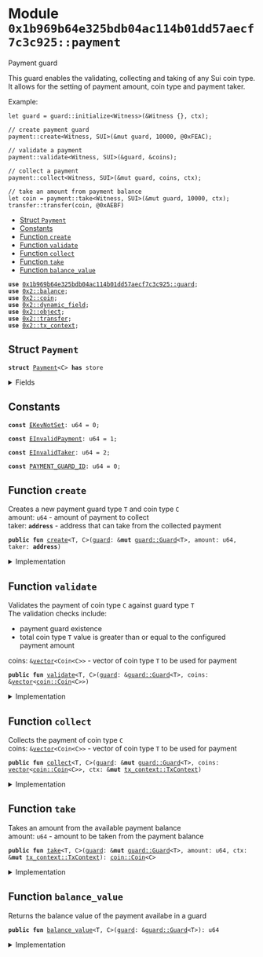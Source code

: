 
<a name="0x1b969b64e325bdb04ac114b01dd57aecf7c3c925_payment"></a>

# Module `0x1b969b64e325bdb04ac114b01dd57aecf7c3c925::payment`

Payment guard

This guard enables the validating, collecting and taking of any Sui coin type. \
It allows for the setting of payment amount, coin type and payment taker.

Example:
```move
let guard = guard::initialize<Witness>(&Witness {}, ctx);

// create payment guard
payment::create<Witness, SUI>(&mut guard, 10000, @0xFEAC);

// validate a payment
payment::validate<Witness, SUI>(&guard, &coins);

// collect a payment
payment::collect<Witness, SUI>(&mut guard, coins, ctx);

// take an amount from payment balance
let coin = payment::take<Witness, SUI>(&mut guard, 10000, ctx);
transfer::transfer(coin, @0xAEBF)
```


-  [Struct `Payment`](#0x1b969b64e325bdb04ac114b01dd57aecf7c3c925_payment_Payment)
-  [Constants](#@Constants_0)
-  [Function `create`](#0x1b969b64e325bdb04ac114b01dd57aecf7c3c925_payment_create)
-  [Function `validate`](#0x1b969b64e325bdb04ac114b01dd57aecf7c3c925_payment_validate)
-  [Function `collect`](#0x1b969b64e325bdb04ac114b01dd57aecf7c3c925_payment_collect)
-  [Function `take`](#0x1b969b64e325bdb04ac114b01dd57aecf7c3c925_payment_take)
-  [Function `balance_value`](#0x1b969b64e325bdb04ac114b01dd57aecf7c3c925_payment_balance_value)


<pre><code><b>use</b> <a href="guard.md#0x1b969b64e325bdb04ac114b01dd57aecf7c3c925_guard">0x1b969b64e325bdb04ac114b01dd57aecf7c3c925::guard</a>;
<b>use</b> <a href="">0x2::balance</a>;
<b>use</b> <a href="">0x2::coin</a>;
<b>use</b> <a href="">0x2::dynamic_field</a>;
<b>use</b> <a href="">0x2::object</a>;
<b>use</b> <a href="">0x2::transfer</a>;
<b>use</b> <a href="">0x2::tx_context</a>;
</code></pre>



<a name="0x1b969b64e325bdb04ac114b01dd57aecf7c3c925_payment_Payment"></a>

## Struct `Payment`



<pre><code><b>struct</b> <a href="payment.md#0x1b969b64e325bdb04ac114b01dd57aecf7c3c925_payment_Payment">Payment</a>&lt;C&gt; <b>has</b> store
</code></pre>



<details>
<summary>Fields</summary>


<dl>
<dt>
<code><a href="">balance</a>: <a href="_Balance">balance::Balance</a>&lt;C&gt;</code>
</dt>
<dd>
 the total balance of coins paid
</dd>
<dt>
<code>amount: u64</code>
</dt>
<dd>
 the amount of payment to be collected
</dd>
<dt>
<code>taker: <b>address</b></code>
</dt>
<dd>
 the address that can take from the collected payment
</dd>
</dl>


</details>

<a name="@Constants_0"></a>

## Constants


<a name="0x1b969b64e325bdb04ac114b01dd57aecf7c3c925_payment_EKeyNotSet"></a>



<pre><code><b>const</b> <a href="payment.md#0x1b969b64e325bdb04ac114b01dd57aecf7c3c925_payment_EKeyNotSet">EKeyNotSet</a>: u64 = 0;
</code></pre>



<a name="0x1b969b64e325bdb04ac114b01dd57aecf7c3c925_payment_EInvalidPayment"></a>



<pre><code><b>const</b> <a href="payment.md#0x1b969b64e325bdb04ac114b01dd57aecf7c3c925_payment_EInvalidPayment">EInvalidPayment</a>: u64 = 1;
</code></pre>



<a name="0x1b969b64e325bdb04ac114b01dd57aecf7c3c925_payment_EInvalidTaker"></a>



<pre><code><b>const</b> <a href="payment.md#0x1b969b64e325bdb04ac114b01dd57aecf7c3c925_payment_EInvalidTaker">EInvalidTaker</a>: u64 = 2;
</code></pre>



<a name="0x1b969b64e325bdb04ac114b01dd57aecf7c3c925_payment_PAYMENT_GUARD_ID"></a>



<pre><code><b>const</b> <a href="payment.md#0x1b969b64e325bdb04ac114b01dd57aecf7c3c925_payment_PAYMENT_GUARD_ID">PAYMENT_GUARD_ID</a>: u64 = 0;
</code></pre>



<a name="0x1b969b64e325bdb04ac114b01dd57aecf7c3c925_payment_create"></a>

## Function `create`

Creates a new payment guard type <code>T</code> and coin type <code>C</code> \
amount: <code>u64</code> - amount of payment to collect \
taker: <code><b>address</b></code> - address that can take from the collected payment


<pre><code><b>public</b> <b>fun</b> <a href="payment.md#0x1b969b64e325bdb04ac114b01dd57aecf7c3c925_payment_create">create</a>&lt;T, C&gt;(<a href="guard.md#0x1b969b64e325bdb04ac114b01dd57aecf7c3c925_guard">guard</a>: &<b>mut</b> <a href="guard.md#0x1b969b64e325bdb04ac114b01dd57aecf7c3c925_guard_Guard">guard::Guard</a>&lt;T&gt;, amount: u64, taker: <b>address</b>)
</code></pre>



<details>
<summary>Implementation</summary>


<pre><code><b>public</b> <b>fun</b> <a href="payment.md#0x1b969b64e325bdb04ac114b01dd57aecf7c3c925_payment_create">create</a>&lt;T, C&gt;(<a href="guard.md#0x1b969b64e325bdb04ac114b01dd57aecf7c3c925_guard">guard</a>: &<b>mut</b> Guard&lt;T&gt;, amount: u64, taker: <b>address</b>) {
    <b>let</b> <a href="payment.md#0x1b969b64e325bdb04ac114b01dd57aecf7c3c925_payment">payment</a> =  <a href="payment.md#0x1b969b64e325bdb04ac114b01dd57aecf7c3c925_payment_Payment">Payment</a>&lt;C&gt; {
        <a href="">balance</a>: <a href="_zero">balance::zero</a>(),
        amount,
        taker
    };

    <b>let</b> key = <a href="guard.md#0x1b969b64e325bdb04ac114b01dd57aecf7c3c925_guard_key">guard::key</a>(<a href="payment.md#0x1b969b64e325bdb04ac114b01dd57aecf7c3c925_payment_PAYMENT_GUARD_ID">PAYMENT_GUARD_ID</a>);
    <b>let</b> uid = <a href="guard.md#0x1b969b64e325bdb04ac114b01dd57aecf7c3c925_guard_extend">guard::extend</a>(<a href="guard.md#0x1b969b64e325bdb04ac114b01dd57aecf7c3c925_guard">guard</a>);

    <a href="_add">dynamic_field::add</a>&lt;Key, <a href="payment.md#0x1b969b64e325bdb04ac114b01dd57aecf7c3c925_payment_Payment">Payment</a>&lt;C&gt;&gt;(uid, key, <a href="payment.md#0x1b969b64e325bdb04ac114b01dd57aecf7c3c925_payment">payment</a>);
}
</code></pre>



</details>

<a name="0x1b969b64e325bdb04ac114b01dd57aecf7c3c925_payment_validate"></a>

## Function `validate`

Validates the payment of coin type <code>C</code> against guard type <code>T</code> \
The validation checks include:
- payment guard existence
- total coin type <code>T</code> value is greater than or equal to the configured payment amount

coins: <code>&<a href="">vector</a>&lt;Coin&lt;C&gt;&gt;</code> - vector of coin type <code>T</code> to be used for payment


<pre><code><b>public</b> <b>fun</b> <a href="payment.md#0x1b969b64e325bdb04ac114b01dd57aecf7c3c925_payment_validate">validate</a>&lt;T, C&gt;(<a href="guard.md#0x1b969b64e325bdb04ac114b01dd57aecf7c3c925_guard">guard</a>: &<a href="guard.md#0x1b969b64e325bdb04ac114b01dd57aecf7c3c925_guard_Guard">guard::Guard</a>&lt;T&gt;, coins: &<a href="">vector</a>&lt;<a href="_Coin">coin::Coin</a>&lt;C&gt;&gt;)
</code></pre>



<details>
<summary>Implementation</summary>


<pre><code><b>public</b> <b>fun</b> <a href="payment.md#0x1b969b64e325bdb04ac114b01dd57aecf7c3c925_payment_validate">validate</a>&lt;T, C&gt;(<a href="guard.md#0x1b969b64e325bdb04ac114b01dd57aecf7c3c925_guard">guard</a>: &Guard&lt;T&gt;, coins: &<a href="">vector</a>&lt;Coin&lt;C&gt;&gt;) {
    <b>let</b> key = <a href="guard.md#0x1b969b64e325bdb04ac114b01dd57aecf7c3c925_guard_key">guard::key</a>(<a href="payment.md#0x1b969b64e325bdb04ac114b01dd57aecf7c3c925_payment_PAYMENT_GUARD_ID">PAYMENT_GUARD_ID</a>);
    <b>let</b> uid = <a href="guard.md#0x1b969b64e325bdb04ac114b01dd57aecf7c3c925_guard_uid">guard::uid</a>(<a href="guard.md#0x1b969b64e325bdb04ac114b01dd57aecf7c3c925_guard">guard</a>);

    <b>assert</b>!(<a href="_exists_with_type">dynamic_field::exists_with_type</a>&lt;Key, <a href="payment.md#0x1b969b64e325bdb04ac114b01dd57aecf7c3c925_payment_Payment">Payment</a>&lt;C&gt;&gt;(uid, key), <a href="payment.md#0x1b969b64e325bdb04ac114b01dd57aecf7c3c925_payment_EKeyNotSet">EKeyNotSet</a>);
    <b>let</b> <a href="payment.md#0x1b969b64e325bdb04ac114b01dd57aecf7c3c925_payment">payment</a> = <a href="_borrow">dynamic_field::borrow</a>&lt;Key, <a href="payment.md#0x1b969b64e325bdb04ac114b01dd57aecf7c3c925_payment_Payment">Payment</a>&lt;C&gt;&gt;(uid, key);

    <b>let</b> (i, total, len) = (0, 0, <a href="_length">vector::length</a>(coins));

    <b>while</b>(i &lt; len) {
        <b>let</b> <a href="">coin</a> = <a href="_borrow">vector::borrow</a>(coins, i);
        total = total + <a href="_value">coin::value</a>(<a href="">coin</a>);

        i = i + 1;
    };

    <b>assert</b>!(total &gt;= <a href="payment.md#0x1b969b64e325bdb04ac114b01dd57aecf7c3c925_payment">payment</a>.amount, <a href="payment.md#0x1b969b64e325bdb04ac114b01dd57aecf7c3c925_payment_EInvalidPayment">EInvalidPayment</a>)
}
</code></pre>



</details>

<a name="0x1b969b64e325bdb04ac114b01dd57aecf7c3c925_payment_collect"></a>

## Function `collect`

Collects the payment of coin type <code>C</code> \
coins: <code>&<a href="">vector</a>&lt;Coin&lt;C&gt;&gt;</code> - vector of coin type <code>T</code> to be used for payment


<pre><code><b>public</b> <b>fun</b> <a href="payment.md#0x1b969b64e325bdb04ac114b01dd57aecf7c3c925_payment_collect">collect</a>&lt;T, C&gt;(<a href="guard.md#0x1b969b64e325bdb04ac114b01dd57aecf7c3c925_guard">guard</a>: &<b>mut</b> <a href="guard.md#0x1b969b64e325bdb04ac114b01dd57aecf7c3c925_guard_Guard">guard::Guard</a>&lt;T&gt;, coins: <a href="">vector</a>&lt;<a href="_Coin">coin::Coin</a>&lt;C&gt;&gt;, ctx: &<b>mut</b> <a href="_TxContext">tx_context::TxContext</a>)
</code></pre>



<details>
<summary>Implementation</summary>


<pre><code><b>public</b> <b>fun</b> <a href="payment.md#0x1b969b64e325bdb04ac114b01dd57aecf7c3c925_payment_collect">collect</a>&lt;T, C&gt;(<a href="guard.md#0x1b969b64e325bdb04ac114b01dd57aecf7c3c925_guard">guard</a>: &<b>mut</b> Guard&lt;T&gt;, coins: <a href="">vector</a>&lt;Coin&lt;C&gt;&gt;, ctx: &<b>mut</b> TxContext) {
    <b>let</b> key = <a href="guard.md#0x1b969b64e325bdb04ac114b01dd57aecf7c3c925_guard_key">guard::key</a>(<a href="payment.md#0x1b969b64e325bdb04ac114b01dd57aecf7c3c925_payment_PAYMENT_GUARD_ID">PAYMENT_GUARD_ID</a>);
    <b>let</b> uid = <a href="guard.md#0x1b969b64e325bdb04ac114b01dd57aecf7c3c925_guard_extend">guard::extend</a>(<a href="guard.md#0x1b969b64e325bdb04ac114b01dd57aecf7c3c925_guard">guard</a>);

    <b>assert</b>!(<a href="_exists_with_type">dynamic_field::exists_with_type</a>&lt;Key, <a href="payment.md#0x1b969b64e325bdb04ac114b01dd57aecf7c3c925_payment_Payment">Payment</a>&lt;C&gt;&gt;(uid, key), <a href="payment.md#0x1b969b64e325bdb04ac114b01dd57aecf7c3c925_payment_EKeyNotSet">EKeyNotSet</a>);
    <b>let</b> <a href="payment.md#0x1b969b64e325bdb04ac114b01dd57aecf7c3c925_payment">payment</a> = <a href="_borrow_mut">dynamic_field::borrow_mut</a>&lt;Key, <a href="payment.md#0x1b969b64e325bdb04ac114b01dd57aecf7c3c925_payment_Payment">Payment</a>&lt;C&gt;&gt;(uid, key);

    <b>let</b> <a href="">coin</a> = <a href="_pop_back">vector::pop_back</a>(&<b>mut</b> coins);
    <b>let</b> (i, len) = (0, <a href="_length">vector::length</a>(&coins));

    <b>while</b>(i &lt; len) {
        <a href="_join">coin::join</a>(&<b>mut</b> <a href="">coin</a>, <a href="_pop_back">vector::pop_back</a>(&<b>mut</b> coins));
        i = i + 1;
    };

    <a href="_destroy_empty">vector::destroy_empty</a>(coins);

    <b>let</b> coin_balance = <a href="_into_balance">coin::into_balance</a>(<a href="_split">coin::split</a>(&<b>mut</b> <a href="">coin</a>, <a href="payment.md#0x1b969b64e325bdb04ac114b01dd57aecf7c3c925_payment">payment</a>.amount, ctx));
    <a href="_join">balance::join</a>(&<b>mut</b> <a href="payment.md#0x1b969b64e325bdb04ac114b01dd57aecf7c3c925_payment">payment</a>.<a href="">balance</a>, coin_balance);

    <b>if</b>(<a href="_value">coin::value</a>(&<a href="">coin</a>) == 0) {
        <a href="_destroy_zero">coin::destroy_zero</a>(<a href="">coin</a>);
    } <b>else</b> {
        <a href="_transfer">transfer::transfer</a>(<a href="">coin</a>, <a href="_sender">tx_context::sender</a>(ctx));
    };
}
</code></pre>



</details>

<a name="0x1b969b64e325bdb04ac114b01dd57aecf7c3c925_payment_take"></a>

## Function `take`

Takes an amount from the available payment balance \
amount: <code>u64</code> - amount to be taken from the payment balance


<pre><code><b>public</b> <b>fun</b> <a href="payment.md#0x1b969b64e325bdb04ac114b01dd57aecf7c3c925_payment_take">take</a>&lt;T, C&gt;(<a href="guard.md#0x1b969b64e325bdb04ac114b01dd57aecf7c3c925_guard">guard</a>: &<b>mut</b> <a href="guard.md#0x1b969b64e325bdb04ac114b01dd57aecf7c3c925_guard_Guard">guard::Guard</a>&lt;T&gt;, amount: u64, ctx: &<b>mut</b> <a href="_TxContext">tx_context::TxContext</a>): <a href="_Coin">coin::Coin</a>&lt;C&gt;
</code></pre>



<details>
<summary>Implementation</summary>


<pre><code><b>public</b> <b>fun</b> <a href="payment.md#0x1b969b64e325bdb04ac114b01dd57aecf7c3c925_payment_take">take</a>&lt;T, C&gt;(<a href="guard.md#0x1b969b64e325bdb04ac114b01dd57aecf7c3c925_guard">guard</a>: &<b>mut</b> Guard&lt;T&gt;, amount: u64, ctx: &<b>mut</b> TxContext): Coin&lt;C&gt; {
    <b>let</b> key = <a href="guard.md#0x1b969b64e325bdb04ac114b01dd57aecf7c3c925_guard_key">guard::key</a>(<a href="payment.md#0x1b969b64e325bdb04ac114b01dd57aecf7c3c925_payment_PAYMENT_GUARD_ID">PAYMENT_GUARD_ID</a>);
    <b>let</b> uid = <a href="guard.md#0x1b969b64e325bdb04ac114b01dd57aecf7c3c925_guard_extend">guard::extend</a>(<a href="guard.md#0x1b969b64e325bdb04ac114b01dd57aecf7c3c925_guard">guard</a>);

    <b>assert</b>!(<a href="_exists_with_type">dynamic_field::exists_with_type</a>&lt;Key, <a href="payment.md#0x1b969b64e325bdb04ac114b01dd57aecf7c3c925_payment_Payment">Payment</a>&lt;C&gt;&gt;(uid, key), 0);
    <b>let</b> <a href="payment.md#0x1b969b64e325bdb04ac114b01dd57aecf7c3c925_payment">payment</a> = <a href="_borrow_mut">dynamic_field::borrow_mut</a>&lt;Key, <a href="payment.md#0x1b969b64e325bdb04ac114b01dd57aecf7c3c925_payment_Payment">Payment</a>&lt;C&gt;&gt;(uid, key);

    <b>assert</b>!(<a href="_sender">tx_context::sender</a>(ctx) == <a href="payment.md#0x1b969b64e325bdb04ac114b01dd57aecf7c3c925_payment">payment</a>.taker, <a href="payment.md#0x1b969b64e325bdb04ac114b01dd57aecf7c3c925_payment_EInvalidTaker">EInvalidTaker</a>);

    <a href="_take">coin::take</a>(&<b>mut</b> <a href="payment.md#0x1b969b64e325bdb04ac114b01dd57aecf7c3c925_payment">payment</a>.<a href="">balance</a>, amount, ctx)
}
</code></pre>



</details>

<a name="0x1b969b64e325bdb04ac114b01dd57aecf7c3c925_payment_balance_value"></a>

## Function `balance_value`

Returns the balance value of the payment availabe in a guard


<pre><code><b>public</b> <b>fun</b> <a href="payment.md#0x1b969b64e325bdb04ac114b01dd57aecf7c3c925_payment_balance_value">balance_value</a>&lt;T, C&gt;(<a href="guard.md#0x1b969b64e325bdb04ac114b01dd57aecf7c3c925_guard">guard</a>: &<a href="guard.md#0x1b969b64e325bdb04ac114b01dd57aecf7c3c925_guard_Guard">guard::Guard</a>&lt;T&gt;): u64
</code></pre>



<details>
<summary>Implementation</summary>


<pre><code><b>public</b> <b>fun</b> <a href="payment.md#0x1b969b64e325bdb04ac114b01dd57aecf7c3c925_payment_balance_value">balance_value</a>&lt;T, C&gt;(<a href="guard.md#0x1b969b64e325bdb04ac114b01dd57aecf7c3c925_guard">guard</a>: &Guard&lt;T&gt;): u64 {
    <b>let</b> key = <a href="guard.md#0x1b969b64e325bdb04ac114b01dd57aecf7c3c925_guard_key">guard::key</a>(<a href="payment.md#0x1b969b64e325bdb04ac114b01dd57aecf7c3c925_payment_PAYMENT_GUARD_ID">PAYMENT_GUARD_ID</a>);
    <b>let</b> uid = <a href="guard.md#0x1b969b64e325bdb04ac114b01dd57aecf7c3c925_guard_uid">guard::uid</a>(<a href="guard.md#0x1b969b64e325bdb04ac114b01dd57aecf7c3c925_guard">guard</a>);

    <b>assert</b>!(<a href="_exists_with_type">dynamic_field::exists_with_type</a>&lt;Key, <a href="payment.md#0x1b969b64e325bdb04ac114b01dd57aecf7c3c925_payment_Payment">Payment</a>&lt;C&gt;&gt;(uid, key), 0);
    <b>let</b> <a href="payment.md#0x1b969b64e325bdb04ac114b01dd57aecf7c3c925_payment">payment</a> = <a href="_borrow">dynamic_field::borrow</a>&lt;Key, <a href="payment.md#0x1b969b64e325bdb04ac114b01dd57aecf7c3c925_payment_Payment">Payment</a>&lt;C&gt;&gt;(uid, key);

    <a href="_value">balance::value</a>(&<a href="payment.md#0x1b969b64e325bdb04ac114b01dd57aecf7c3c925_payment">payment</a>.<a href="">balance</a>)
}
</code></pre>



</details>
